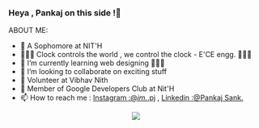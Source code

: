 ### Heya , Pankaj on this side !👋

ABOUT ME:

- 🔭 A Sophomore at NIT'H
- 👨🏻‍🎓 Clock controls the world , we control the clock - E'CE engg. 👩🏻‍🌾
- 🌱 I’m currently learning web designing 👨🏻‍💻
- 👯 I’m looking to collaborate on exciting stuff
- 🏯 Volunteer at Vibhav Nith
- 🕋 Member of Google Developers Club at Nit'H
- 📫 How to reach me : [Instagram :@_im._.pj](Instagram:@_im._.pj) , [Linkedin :@Pankaj Sank.](Linkedin%20:@Pankaj%20Sank.)

<p align="center"> <img src="https://github-readme-stats.vercel.app/api?username=P4-Pankaj&theme=radical" />
